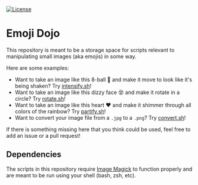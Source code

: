 <!-- Badges -->
[![License](https://img.shields.io/github/license/iansantagata/jamms?label=License&color=yellow)](LICENSE)

# Emoji Dojo

This repository is meant to be a storage space for scripts relevant to manipulating small images (aka emojis) in some way.

Here are some examples:

- Want to take an image like this 8-ball 🎱 and make it move to look like it's being shaken?  Try [intensify.sh](scripts/intensify.sh)!
- Want to take an image like this dizzy face 😵 and make it rotate in a circle?  Try [rotate.sh](scripts/rotate.sh)!
- Want to take an image like this heart ❤️ and make it shimmer through all colors of the rainbow?  Try [partify.sh](scripts/partify.sh)!
- Want to convert your image file from a `.jpg` to a `.png`?  Try [convert.sh](scripts/convert.sh)!

If there is something missing here that you think could be used, feel free to add an issue or a pull request!

## Dependencies

The scripts in this repository require [Image Magick](https://imagemagick.org/) to function properly and are meant to be run using your shell (bash, zsh, etc).
